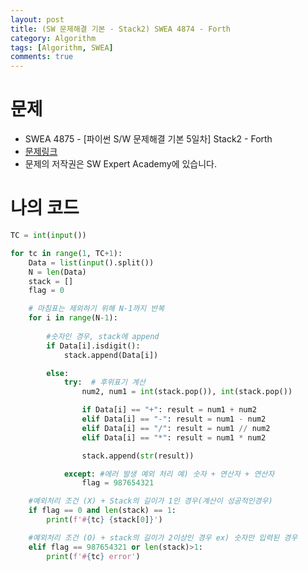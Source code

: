 ```yaml
---
layout: post
title: (SW 문제해결 기본 - Stack2) SWEA 4874 - Forth
category: Algorithm
tags: [Algorithm, SWEA]
comments: true
---
```




# 문제

-  SWEA 4875 - [파이썬 S/W 문제해결 기본 5일차] Stack2 - Forth
-  [문제링크](https://www.swexpertacademy.com/main/learn/course/subjectDetail.do?courseId=AVuPDN86AAXw5UW6&subjectId=AWOVIc7KqfQDFAWg)
-  문제의 저작권은 SW Expert Academy에 있습니다.



# 나의 코드


```python
TC = int(input())

for tc in range(1, TC+1):
    Data = list(input().split())
    N = len(Data)
    stack = []
    flag = 0

    # 마침표는 제외하기 위해 N-1까지 반복
    for i in range(N-1):  
        
        #숫자인 경우, stack에 append
        if Data[i].isdigit():
            stack.append(Data[i])

        else:
            try:  # 후위표기 계산
                num2, num1 = int(stack.pop()), int(stack.pop())

                if Data[i] == "+": result = num1 + num2
                elif Data[i] == "-": result = num1 - num2
                elif Data[i] == "/": result = num1 // num2
                elif Data[i] == "*": result = num1 * num2

                stack.append(str(result))

            except: #에러 발생 예외 처리 예) 숫자 + 연산자 + 연산자
                flag = 987654321

    #예외처리 조건 (X) + Stack의 길이가 1인 경우(계산이 성공적인경우)
    if flag == 0 and len(stack) == 1:
        print(f'#{tc} {stack[0]}')

    #예외처리 조건 (O) + stack의 길이가 2이상인 경우 ex) 숫자만 입력된 경우
    elif flag == 987654321 or len(stack)>1:
        print(f'#{tc} error')
```
